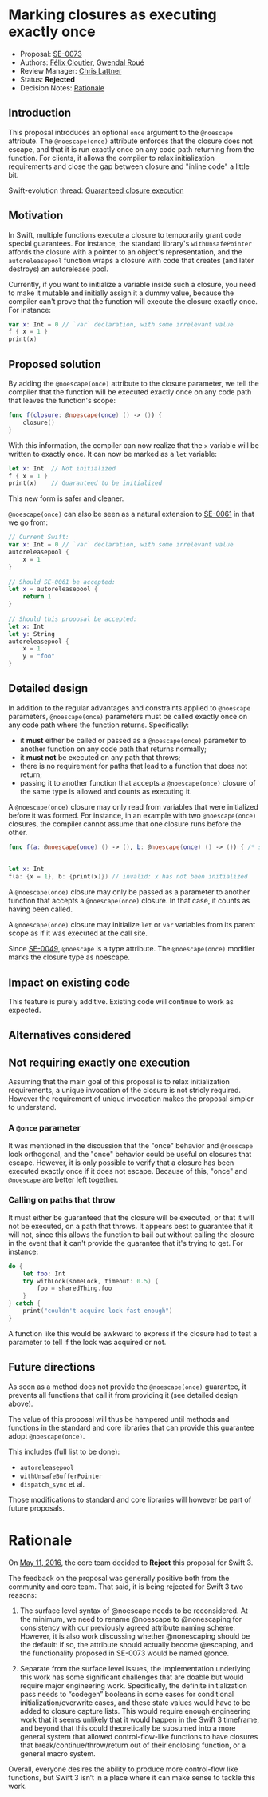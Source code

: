 # Marking closures as executing exactly once

* Proposal: [SE-0073](0073-noescape-once.md)
* Authors: [Félix Cloutier](https://github.com/zneak), [Gwendal Roué](https://github.com/groue)
* Review Manager: [Chris Lattner](http://github.com/lattner)
* Status: **Rejected**
* Decision Notes: [Rationale](https://lists.swift.org/pipermail/swift-evolution-announce/2016-May/000147.html)

## Introduction

This proposal introduces an optional `once` argument to the `@noescape`
attribute. The `@noescape(once)` attribute enforces that the closure does not
escape, and that it is run exactly once on any code path returning from the
function. For clients, it allows the compiler to relax initialization
requirements and close the gap between closure and "inline code" a little bit.

Swift-evolution thread: [Guaranteed closure execution](https://lists.swift.org/pipermail/swift-evolution/Week-of-Mon-20160125/008167.html)

## Motivation

In Swift, multiple functions execute a closure to temporarily grant code
special guarantees. For instance, the standard library's `withUnsafePointer`
affords the closure with a pointer to an object's representation, and the
`autoreleasepool` function wraps a closure with code that creates (and later
destroys) an autorelease pool.

Currently, if you want to initialize a variable inside such a closure, you need
to make it mutable and initially assign it a dummy value, because the compiler
can't prove that the function will execute the closure exactly once. For
instance:

```swift
var x: Int = 0 // `var` declaration, with some irrelevant value
f { x = 1 }
print(x)
```

## Proposed solution

By adding the `@noescape(once)` attribute to the closure parameter, we tell the
compiler that the function will be executed exactly once on any code path that
leaves the function's scope:

```swift
func f(closure: @noescape(once) () -> ()) {
    closure()
}
```

With this information, the compiler can now realize that the `x` variable will
be written to exactly once. It can now be marked as a `let` variable:

```swift
let x: Int  // Not initialized
f { x = 1 }
print(x)    // Guaranteed to be initialized
```

This new form is safer and cleaner.

`@noescape(once)` can also be seen as a natural extension to [SE-0061](0061-autoreleasepool-signature.md) in that we go from:

```swift
// Current Swift:
var x: Int = 0 // `var` declaration, with some irrelevant value
autoreleasepool {
    x = 1
}
	
// Should SE-0061 be accepted:
let x = autoreleasepool {
    return 1
}
	
// Should this proposal be accepted:
let x: Int
let y: String
autoreleasepool {
    x = 1
    y = "foo"
}
```


## Detailed design

In addition to the regular advantages and constraints applied to `@noescape`
parameters, `@noescape(once)` parameters must be called exactly once on any code
path where the function returns. Specifically:

* it **must** either be called or passed as a `@noescape(once)` parameter to
	another function on any code path that returns normally;
* it **must not** be executed on any path that throws;
* there is no requirement for paths that lead to a function that does not return;
* passing it to another function that accepts a `@noescape(once)` closure of the
	same type is allowed and counts as executing it.

A `@noescape(once)` closure may only read from variables that were initialized
before it was formed. For instance, in an example with two `@noescape(once)`
closures, the compiler cannot assume that one closure runs before the other.

```swift
func f(a: @noescape(once) () -> (), b: @noescape(once) () -> ()) { /* snip */ }
	
	
let x: Int
f(a: {x = 1}, b: {print(x)}) // invalid: x has not been initialized
```

A `@noescape(once)` closure may only be passed as a parameter to another
function that accepts a `@noescape(once)` closure. In that case, it counts as
having been called.

A `@noescape(once)` closure may initialize `let` or
`var` variables from its parent scope as if it was executed at the call site.

Since [SE-0049](0049-noescape-autoclosure-type-attrs.md),
`@noescape` is a type attribute. The `@noescape(once)` modifier marks the
closure type as noescape.

## Impact on existing code

This feature is purely additive. Existing code will continue to work as
expected.

## Alternatives considered

## Not requiring exactly one execution

Assuming that the main goal of this proposal is to relax initialization
requirements, a unique invocation of the closure is not stricly required.
However the requirement of unique invocation makes the proposal simpler to
understand.

### A `@once` parameter

It was mentioned in the discussion that the "once" behavior and `@noescape` look
orthogonal, and the "once" behavior could be useful on closures that escape.
However, it is only possible to verify that a closure has been executed exactly
once if it does not escape. Because of this, "once" and `@noescape` are better
left together.

### Calling on paths that throw

It must either be guaranteed that the closure will be executed, or that it will
not be executed, on a path that throws. It appears best to guarantee that it
will not, since this allows the function to bail out without calling the closure
in the event that it can't provide the guarantee that it's trying to get. For
instance:

```swift
do {
	let foo: Int
	try withLock(someLock, timeout: 0.5) {
		foo = sharedThing.foo
	}
} catch {
	print("couldn't acquire lock fast enough")
}
```

A function like this would be awkward to express if the closure had to test
a parameter to tell if the lock was acquired or not.

## Future directions

As soon as a method does not provide the `@noescape(once)` guarantee, it
prevents all functions that call it from providing it (see detailed design
above).

The value of this proposal will thus be hampered until methods and functions in
the standard and core libraries that can provide this guarantee adopt
`@noescape(once)`.

This includes (full list to be done):

- `autoreleasepool`
- `withUnsafeBufferPointer`
- `dispatch_sync` et al.

Those modifications to standard and core libraries will however be part of
future proposals.

# Rationale

On [May 11, 2016](https://lists.swift.org/pipermail/swift-evolution-announce/2016-May/000147.html), the core team decided to **Reject** this proposal for Swift 3.

The feedback on the proposal was generally positive both from the community and
core team.  That said, it is being rejected for Swift 3 two reasons:

1) The surface level syntax of @noescape needs to be reconsidered.  At the minimum, we need to rename @noescape to @nonescaping for consistency with our previously agreed attribute naming scheme. However, it is also work discussing whether @nonescaping should be the default: if so, the attribute should actually become @escaping, and the functionality proposed in SE-0073 would be named @once.

2) Separate from the surface level issues, the implementation underlying this work has some significant challenges that are doable but would require major engineering work.  Specifically, the definite initialization pass needs to “codegen” booleans in some cases for conditional initialization/overwrite cases, and these state values would have to be added to closure capture lists.  This would require enough engineering work that it seems unlikely that it would happen in the Swift 3 timeframe, and beyond that this could theoretically be subsumed into a more general system that allowed control-flow-like functions to have closures that break/continue/throw/return out of their enclosing function, or a general macro system.

Overall, everyone desires the ability to produce more control-flow like functions, but Swift 3 isn’t in a place where it can make sense to tackle this work.

